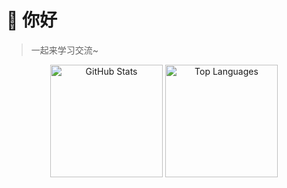# 👋 你好
> 一起来学习交流~
>
> 
<div align="center">

<!-- GitHub 统计卡片 - 主题感知 -->
<picture>
  <source media="(prefers-color-scheme: dark)" srcset="https://github-readme-stats.vercel.app/api?username=hhhweihan&theme=tokyonight&show_icons=true&include_all_commits=true">
  <source media="(prefers-color-scheme: light)" srcset="https://github-readme-stats.vercel.app/api?username=hhhweihan&theme=default&show_icons=true&include_all_commits=true">
  <img src="https://github-readme-stats.vercel.app/api?username=hhhweihan" alt="GitHub Stats" height="180em">
</picture>

<!-- 语言统计 - 主题感知 -->
<picture>
  <source media="(prefers-color-scheme: dark)" srcset="https://github-readme-stats.vercel.app/api/top-langs/?username=hhhweihan&theme=tokyonight&layout=compact&hide=html,css,scss">
  <source media="(prefers-color-scheme: light)" srcset="https://github-readme-stats.vercel.app/api/top-langs/?username=hhhweihan&theme=default&layout=compact&hide=html,css,scss">
  <img src="https://github-readme-stats.vercel.app/api/top-langs/?username=hhhweihan" alt="Top Languages" height="180em">
</picture>

</div>
